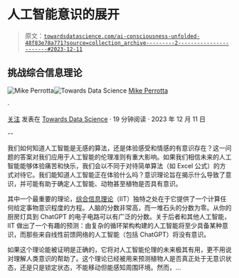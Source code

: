 # 人工智能意识的展开

> 原文：[`towardsdatascience.com/ai-consciousness-unfolded-48f83e78a771?source=collection_archive---------2-----------------------#2023-12-11`](https://towardsdatascience.com/ai-consciousness-unfolded-48f83e78a771?source=collection_archive---------2-----------------------#2023-12-11)

## 挑战综合信息理论

[](https://mikeperrotta.medium.com/?source=post_page-----48f83e78a771--------------------------------)![Mike Perrotta](https://mikeperrotta.medium.com/?source=post_page-----48f83e78a771--------------------------------)[](https://towardsdatascience.com/?source=post_page-----48f83e78a771--------------------------------)![Towards Data Science](https://towardsdatascience.com/?source=post_page-----48f83e78a771--------------------------------) [Mike Perrotta](https://mikeperrotta.medium.com/?source=post_page-----48f83e78a771--------------------------------)

·

[关注](https://medium.com/m/signin?actionUrl=https%3A%2F%2Fmedium.com%2F_%2Fsubscribe%2Fuser%2Fdb2187d302a&operation=register&redirect=https%3A%2F%2Ftowardsdatascience.com%2Fai-consciousness-unfolded-48f83e78a771&user=Mike+Perrotta&userId=db2187d302a&source=post_page-db2187d302a----48f83e78a771---------------------post_header-----------) 发表在 [Towards Data Science](https://towardsdatascience.com/?source=post_page-----48f83e78a771--------------------------------) · 19 分钟阅读 · 2023 年 12 月 11 日[](https://medium.com/m/signin?actionUrl=https%3A%2F%2Fmedium.com%2F_%2Fvote%2Ftowards-data-science%2F48f83e78a771&operation=register&redirect=https%3A%2F%2Ftowardsdatascience.com%2Fai-consciousness-unfolded-48f83e78a771&user=Mike+Perrotta&userId=db2187d302a&source=-----48f83e78a771---------------------clap_footer-----------)

--

[](https://medium.com/m/signin?actionUrl=https%3A%2F%2Fmedium.com%2F_%2Fbookmark%2Fp%2F48f83e78a771&operation=register&redirect=https%3A%2F%2Ftowardsdatascience.com%2Fai-consciousness-unfolded-48f83e78a771&source=-----48f83e78a771---------------------bookmark_footer-----------)

我们如何知道人工智能是无感的算法，还是体验感受和情感的有意识存在？这一问题的答案对我们应用于人工智能的伦理准则有重大影响。如果我们相信未来的人工智能能够体验痛苦和快乐，我们会以不同于对待简单算法（如 Excel 公式）的方式对待它。我们能知道人工智能正在体验什么吗？意识理论旨在揭示什么导致了意识，并可能有助于确定人工智能、动物甚至植物是否具有意识。

其中一个最重要的理论，[综合信息理论](https://www.doi.org/10.1371/journal.pcbi.1003588)（IIT）独特之处在于它提供了一个计算任何给定事物意识程度的方程。人脑的分数非常高，而一堆石头的分数为零。从你的厨房灯具到 ChatGPT 的电子电路可以有广泛的分数。关于后者和其他人工智能，IIT 做出了一个有趣的预测：由复杂的循环架构构建的人工智能将至少具备某种意识，而那些来自线性前馈网络的人工智能（包括 ChatGPT）将没有意识。

如果这个理论能被证明是正确的，它将对人工智能伦理的未来极其有用，更不用说对理解人类意识的帮助了。这个理论已经被用来预测植物人是否真正处于无意识状态，还是只是锁定状态，不能移动但能感知周围环境。然而，…
